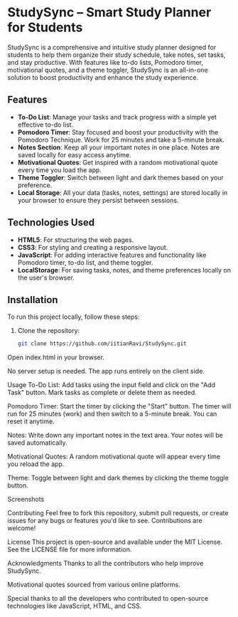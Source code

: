 # StudySync – Smart Study Planner for Students

StudySync is a comprehensive and intuitive study planner designed for students to help them organize their study schedule, take notes, set tasks, and stay productive. With features like to-do lists, Pomodoro timer, motivational quotes, and a theme toggler, StudySync is an all-in-one solution to boost productivity and enhance the study experience.

## Features

- **To-Do List**: Manage your tasks and track progress with a simple yet effective to-do list.
- **Pomodoro Timer**: Stay focused and boost your productivity with the Pomodoro Technique. Work for 25 minutes and take a 5-minute break.
- **Notes Section**: Keep all your important notes in one place. Notes are saved locally for easy access anytime.
- **Motivational Quotes**: Get inspired with a random motivational quote every time you load the app.
- **Theme Toggler**: Switch between light and dark themes based on your preference.
- **Local Storage**: All your data (tasks, notes, settings) are stored locally in your browser to ensure they persist between sessions.

## Technologies Used

- **HTML5**: For structuring the web pages.
- **CSS3**: For styling and creating a responsive layout.
- **JavaScript**: For adding interactive features and functionality like Pomodoro timer, to-do list, and theme toggler.
- **LocalStorage**: For saving tasks, notes, and theme preferences locally on the user's browser.

## Installation

To run this project locally, follow these steps:

1. Clone the repository:
   ```bash
   git clone https://github.com/iitianRavi/StudySync.git
Open index.html in your browser.

No server setup is needed. The app runs entirely on the client side.

Usage
To-Do List: Add tasks using the input field and click on the "Add Task" button. Mark tasks as complete or delete them as needed.

Pomodoro Timer: Start the timer by clicking the "Start" button. The timer will run for 25 minutes (work) and then switch to a 5-minute break. You can reset it anytime.

Notes: Write down any important notes in the text area. Your notes will be saved automatically.

Motivational Quotes: A random motivational quote will appear every time you reload the app.

Theme: Toggle between light and dark themes by clicking the theme toggle button.

Screenshots

Contributing
Feel free to fork this repository, submit pull requests, or create issues for any bugs or features you'd like to see. Contributions are welcome!

License
This project is open-source and available under the MIT License. See the LICENSE file for more information.

Acknowledgments
Thanks to all the contributors who help improve StudySync.

Motivational quotes sourced from various online platforms.

Special thanks to all the developers who contributed to open-source technologies like JavaScript, HTML, and CSS.
